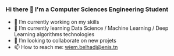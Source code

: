### Hi there 👋 I'm a Computer Sciences Engineering Student 

<!--
Here are some ideas to get you started:
- 😄 Pronouns: ...
- ⚡ Fun fact: ...
- 🤔 I’m looking for help with ...
- 💬 Ask me about ...
-->

- 🔭 I’m currently working on my skills
- 🌱 I’m currently learning Data Science / Machine Learning / Deep Learning algorithms technologies
- 👯 I’m looking to collaborate on new projets 
- 📫 How to reach me: wiem.belhadj@enis.tn


